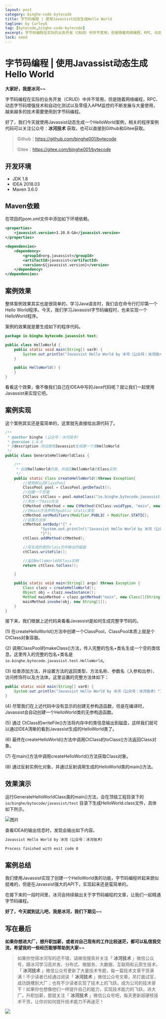 ```yaml
---
layout: post
category: binghe-code-bytecode
title: 字节码编程 | 使用Javassist动态生成Hello World
tagline: by CurleyG
tag: [bytecode,binghe-code-bytecode]
excerpt: 字节码编程在实际的业务开发（CRUD）中并不常用，但是随着网络编程，RPC、动态字节码增强技术和自动化测试以及零侵入APM监控的不断发展与大量使用，越来越多的技术需要使用到字节码编程。
lock: need
---
```


# 字节码编程 | 使用Javassist动态生成Hello World

**大家好，我是冰河~~**

字节码编程在实际的业务开发（CRUD）中并不常用，但是随着网络编程，RPC、动态字节码增强技术和自动化测试以及零侵入APM监控的不断发展与大量使用，越来越多的技术需要使用到字节码编程。

好了，我们今天就使用Javassist动态生成一个HelloWorld案例，相关的程序案例代码可以关注公众号：**冰河技术** 获取，也可以直接到Github和Gitee获取。

> Github：https://github.com/binghe001/bytecode
>
> Gitee：https://gitee.com/binghe001/bytecode

## 开发环境

- JDK 1.8
- IDEA 2018.03
- Maven 3.6.0

## Maven依赖

在项目的pom.xml文件中添加如下环境依赖。

```xml
<properties>
    <javassist.version>3.20.0-GA</javassist.version>
</properties>

<dependencies>
    <dependency>
        <groupId>org.javassist</groupId>
        <artifactId>javassist</artifactId>
        <version>${javassist.version}</version>
    </dependency>
</dependencies>
```

## 案例效果

整体案例效果其实也是很简单的，学习Java语言时，我们会在命令行打印第一个Hello World程序。今天，我们学习Javassist字节码编程时，也来实现一个HelloWorld程序。

案例的效果就是要生成如下的程序代码。

```java
package io.binghe.bytecode.javassist.test;

public class HelloWorld {
    public static void main(String[] var0) {
        System.out.println("Javassist Hello World by 冰河（公众号：冰河技术）");
    }

    public HelloWorld() {
    }
}
```

看看这个效果，像不像我们自己在IDEA中写的Java代码呢？就让我们一起使用Javassist来实现它吧。

## 案例实现

这个案例其实还是蛮简单的，这里就先直接给出源代码了。

```java
/**
 * @author binghe (公众号：冰河技术)
 * @version 1.0.0
 * @description 测试使用Javassist生成第一个类HelloWorld
 */
public class GenerateHelloWorldClass {

    /**
     * 创建HelloWorld的类，并返回HelloWorld的Class实例
     */
    public static Class createHelloWorld()throws Exception{
        //使用默认的ClassPool
        ClassPool pool = ClassPool.getDefault();
        //创建一个空类
        CtClass ctClass = pool.makeClass("io.binghe.bytecode.javassist.test.HelloWorld");
        //添加一个main方法
        CtMethod ctMethod = new CtMethod(CtClass.voidType, "main", new CtClass[]{pool.get(String[].class.getName())}, ctClass);
        //将main方法声明为public static类型
        ctMethod.setModifiers(Modifier.PUBLIC + Modifier.STATIC);
        //设置方法体
        ctMethod.setBody("{" +
                "System.out.println(\"Javassist Hello World by 冰河（公众号：冰河技术）\");" +
                "}");
        ctClass.addMethod(ctMethod);

        //将生成的类的class文件输出的磁盘
        ctClass.writeFile();

        //返回HelloWorld的Class实例
        return ctClass.toClass();

    }

    public static void main(String[] args) throws Exception {
        Class clazz = createHelloWorld();
        Object obj = clazz.newInstance();
        Method mainMethod = clazz.getMethod("main", new Class[]{String[].class});
        mainMethod.invoke(obj, new String[1]);
    }
}
```

接下来，我们根据上述代码来看看Javassist是如何生成完整字节码的。

(1) 在createHelloWorld()方法中创建一个ClassPool，ClassPool本质上就是个CtClass对象容器。

(2) 调用ClassPool的makeClass()方法，传入完整的包名+类名生成一个空的类信息。这里传入的完整的包名+类名是`io.binghe.bytecode.javassist.test.HelloWorld`。

(3) 给类添加方法，并设置方法的返回类型、方法名称、参数名（入参和出参）、访问修饰符以及方法体。这里设置的完整方法体如下：

```java
public static void main(String[] var0) {
    System.out.println("Javassist Hello World by 冰河（公众号：冰河技术）");
}
```

(4) 尽管我们在上述代码中没有显示的创建无参构造函数，但是在编译时，Javassist会自动创建一个HelloWorld类的无参构造函数。

(5) 通过 CtClass的writeFile()方法将内存中的类信息输出到磁盘，这样我们就可以通过IDEA清晰的看到Javassist生成的HelloWorld类了。

(6) 最终在createHelloWorld()方法中调用CtClass的toClass()方法返回Class对象。

(7) 在main()方法中调用createHelloWorld()方法获取Class对象。

(8) 通过反射实例化对象，并通过反射调用生成的HelloWorld类的main()方法。

## 效果演示

运行GenerateHelloWorldClass类的main()方法，会在顶级工程目录下的`io/binghe/bytecode/javassist/test` 目录下生成HelloWorld.class文件，具体如下所示。

![图片](https://img-blog.csdnimg.cn/img_convert/83bcf5bfa3e8396a41c62c90d641d58e.png)



查看IDEA的输出信息时，发现会输出如下内容。

```bash
Javassist Hello World by 冰河（公众号：冰河技术）

Process finished with exit code 0
```

## 案例总结

我们使用Javassist实现了创建一个HelloWorld类的功能，字节码编程听起来貌似挺难的，但是在Javassist强大的API下，实现起来还是蛮简单的。

在接下来的一段时间里，冰河会持续输出关于字节码编程的文章，让我们一起精通字节码编程。

**好了，今天就到这儿吧，我是冰河，我们下期见~~**
## 写在最后

**如果你想进大厂，想升职加薪，或者对自己现有的工作比较迷茫，都可以私信我交流，希望我的一些经历能够帮助到大家~~**

> 如果你觉得冰河写的还不错，请微信搜索并关注「 **冰河技术** 」微信公众号，跟冰河学习高并发、分布式、微服务、大数据、互联网和云原生技术，「 **冰河技术** 」微信公众号更新了大量技术专题，每一篇技术文章干货满满！不少读者已经通过阅读「 **冰河技术** 」微信公众号文章，吊打面试官，成功跳槽到大厂；也有不少读者实现了技术上的飞跃，成为公司的技术骨干！如果你也想像他们一样提升自己的能力，实现技术能力的飞跃，进大厂，升职加薪，那就关注「 **冰河技术** 」微信公众号吧，每天更新超硬核技术干货，让你对如何提升技术能力不再迷茫！


![](https://img-blog.csdnimg.cn/20200906013715889.png)
